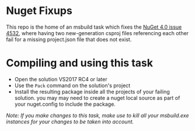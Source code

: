 # Nuget Fixups
This repo is the home of an msbuild task which fixes the [NuGet 4.0 issue 4532](https://github.com/NuGet/Home/issues/4532), where having two new-generation
csproj files referencing each other fail for a missing project.json file that 
does not exist.

# Compiling and using this task
* Open the solution VS2017 RC4 or later
* Use the `Pack` command on the solution's project
* Install the resulting package inside all the projects of your failing solution. 
you may may need to create a nuget local source as part of your nuget.config to include the package.

*Note: If you make changes to this task, make use to kill all your msbuild.exe instances for your changes
to be taken into account.*